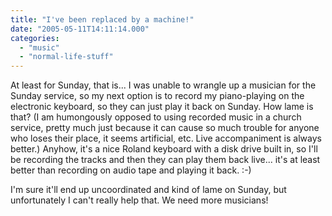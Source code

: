 ```yaml
---
title: "I've been replaced by a machine!"
date: "2005-05-11T14:11:14.000"
categories: 
  - "music"
  - "normal-life-stuff"
---
```


At least for Sunday, that is... I was unable to wrangle up a musician for the Sunday service, so my next option is to record my piano-playing on the electronic keyboard, so they can just play it back on Sunday. How lame is that? (I am humongously opposed to using recorded music in a church service, pretty much just because it can cause so much trouble for anyone who loses their place, it seems artificial, etc. Live accompaniment is always better.) Anyhow, it's a nice Roland keyboard with a disk drive built in, so I'll be recording the tracks and then they can play them back live... it's at least better than recording on audio tape and playing it back. :-)

I'm sure it'll end up uncoordinated and kind of lame on Sunday, but unfortunately I can't really help that. We need more musicians!

